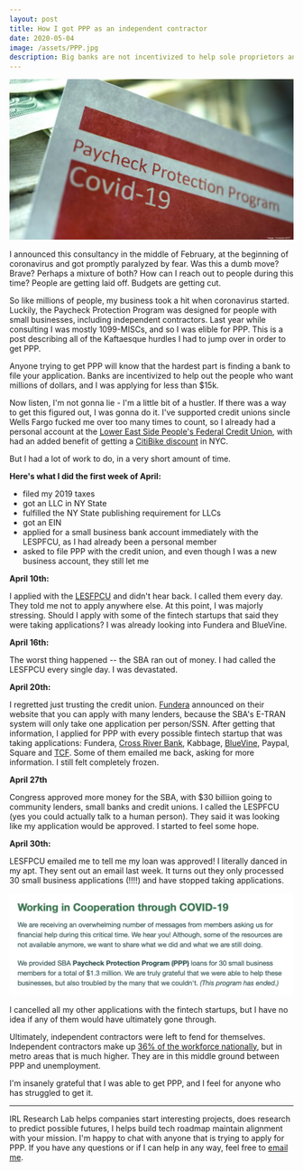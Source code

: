```yaml
---
layout: post
title: How I got PPP as an independent contractor
date: 2020-05-04
image: /assets/PPP.jpg
description: Big banks are not incentivized to help sole proprietors and independent contractors
---
```


<img src="/assets/PPP.jpg" alt="PPP" >

I announced this consultancy in the middle of February, at the beginning of coronavirus and got promptly paralyzed by fear. Was this a dumb move? Brave? Perhaps a mixture of both? How can I reach out to people during this time? People are getting laid off. Budgets are getting cut. 

So like millions of people, my business took a hit when coronavirus started. Luckily, the Paycheck Protection Program was designed for people with small businesses, including independent contractors. Last year while consulting I was mostly 1099-MISCs, and so I was elible for PPP. This is a post describing all of the Kaftaesque hurdles I had to jump over in order to get PPP.

Anyone trying to get PPP will know that the hardest part is finding a bank to file your application. Banks are incentivized to help out the people who want millions of dollars, and I was applying for less than $15k. 

Now listen, I'm not gonna lie - I'm a little bit of a hustler. If there was a way to get this figured out, I was gonna do it. I've supported credit unions sincle Wells Fargo fucked me over too many times to count, so I already had a personal account at the [Lower East Side People's Federal Credit Union](https://lespeoples.org/), with had an added benefit of getting a [CitiBike discount](https://www.citibikenyc.com/pricing/cdcu) in NYC. 

But I had a lot of work to do, in a very short amount of time. 

**Here's what I did the first week of April:**
- filed my 2019 taxes
- got an LLC in NY State
- fulfilled the NY State publishing requirement for LLCs
- got an EIN
- applied for a small business bank account immediately with the LESPFCU, as I had already been a personal member
- asked to file PPP with the credit union, and even though I was a new business account, they still let me

**April 10th:**

I applied with the [LESFPCU](https://lespeoples.org/) and didn't hear back. I called them every day. They told me not to apply anywhere else. At this point, I was majorly stressing. Should I apply with some of the fintech startups that said they were taking applications? I was already looking into Fundera and BlueVine.


**April 16th:**

The worst thing happened -- the SBA ran out of money. I had called the LESFPCU every single day. I was devastated.


**April 20th:**

I regretted just trusting the credit union. [Fundera](https://www.fundera.com/) announced on their website that you can apply with many lenders, because the SBA's E-TRAN system will only take one application per person/SSN. After getting that information, I applied for PPP with every possible fintech startup that was taking applications: Fundera, [Cross River Bank](https://funderaapply.crossriversba.com/), Kabbage, [BlueVine](https://www.bluevine.com/), Paypal, Square and [TCF](https://www.tcfbank.com/). Some of them emailed me back, asking for more information. I still felt completely frozen.



**April 27th**

Congress approved more money for the SBA, with $30 billiion going to community lenders, small banks and credit unions. I called the LESPFCU (yes you could actually talk to a human person). They said it was looking like my application would be approved. I started to feel some hope.


**April 30th:**

LESFPCU emailed me to tell me my loan was approved! I literally danced in my apt. They sent out an email last week. It turns out they only processed 30 small business applications (!!!!) and have stopped taking applications.


<img src="/assets/lespfcu.png" alt="bank" >


I cancelled all my other applications with the fintech startups, but I have no idea if any of them would have ultimately gone through. 

Ultimately, independent contractors were left to fend for themselves. Independent contractors make up [36% of the workforce nationally](https://www.prnewswire.com/news-releases/new-paychex-data-shows-independent-contractor-growth-outpaces-employee-hiring-in-small-businesses-300775712.html), but in metro areas that is much higher. They are in this middle ground between PPP and unemployment.

I'm insanely grateful that I was able to get PPP, and I feel for anyone who has struggled to get it. 

***

IRL Research Lab helps companies start interesting projects, does research to predict possible futures, I helps build tech roadmap maintain alignment with your mission. I'm happy to chat with anyone that is trying to apply for PPP. If you have any questions or if I can help in any way, feel free to [email me](mailto:hi@irlresear.ch).


